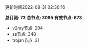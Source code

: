 更新时间2022-08-31 02:30:16

**总订阅: 73**
**总节点: 3065**
**有效节点: 673**
- v2ray节点: 294
- ss节点: 348
- trojan节点: 31
